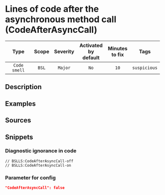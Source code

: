 # Lines of code after the asynchronous method call (CodeAfterAsyncCall)

|     Type     | Scope | Severity |    Activated<br>by default    |    Minutes<br>to fix    |     Tags     |
|:------------:|:-----:|:--------:|:-----------------------------:|:-----------------------:|:------------:|
| `Code smell` | `BSL` | `Major`  |             `No`              |          `10`           | `suspicious` |

<!-- Блоки выше заполняются автоматически, не трогать -->
## Description
<!-- Описание диагностики заполняется вручную. Необходимо понятным языком описать смысл и схему работу -->

## Examples
<!-- В данном разделе приводятся примеры, на которые диагностика срабатывает, а также можно привести пример, как можно исправить ситуацию -->

## Sources
<!-- Необходимо указывать ссылки на все источники, из которых почерпнута информация для создания диагностики -->
<!-- Примеры источников

* Источник: [Стандарт: Тексты модулей](https://its.1c.ru/db/v8std#content:456:hdoc)
* Полезная информация: [Отказ от использования модальных окон](https://its.1c.ru/db/metod8dev#content:5272:hdoc)
* Источник: [Cognitive complexity, ver. 1.4](https://www.sonarsource.com/docs/CognitiveComplexity.pdf) -->

## Snippets

<!-- Блоки ниже заполняются автоматически, не трогать -->
### Diagnostic ignorance in code

```bsl
// BSLLS:CodeAfterAsyncCall-off
// BSLLS:CodeAfterAsyncCall-on
```

### Parameter for config

```json
"CodeAfterAsyncCall": false
```
